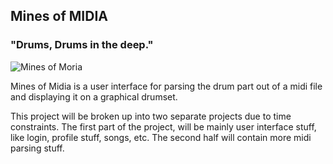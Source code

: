 ## Mines of MIDIA
### "Drums, Drums in the deep."

![Mines of Moria](http://i.imgur.com/XWfTcOf.png)

Mines of Midia is a user interface for parsing the drum part out of a midi file and displaying it on a graphical drumset.

This project will be broken up into two separate projects due to time constraints. The first part of the project, will be mainly user interface
stuff, like login, profile stuff, songs, etc. The second half will contain more midi parsing stuff. 

